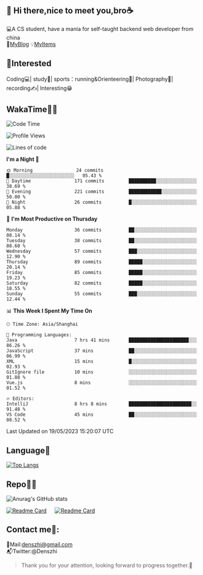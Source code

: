👋 Hi there,nice to meet you,bro☕
---
💻A CS student, have a mania for self-taught backend web developer from china   
👣[MyBlog](https://github.com/HealUP/MyBlog)
💡[MyItems](https://healup.github.io/)

 <!-- waka-box start -->
 <!-- waka-box end -->
 
🧲**Interested**
--
Coding💻| study📖| sports：running&Orienteering🏃‍| Photography📸| recording✍️| Interesting😁

WakaTime👨‍💻
---
<!--START_SECTION:waka-->
![Code Time](http://img.shields.io/badge/Code%20Time-133%20hrs%2031%20mins-blue)

![Profile Views](http://img.shields.io/badge/Profile%20Views-13-blue)

![Lines of code](https://img.shields.io/badge/From%20Hello%20World%20I%27ve%20Written-161.7%20thousand%20lines%20of%20code-blue)

**I'm a Night 🦉** 

```text
🌞 Morning                24 commits          █░░░░░░░░░░░░░░░░░░░░░░░░   05.43 % 
🌆 Daytime                171 commits         ██████████░░░░░░░░░░░░░░░   38.69 % 
🌃 Evening                221 commits         ████████████░░░░░░░░░░░░░   50.00 % 
🌙 Night                  26 commits          █░░░░░░░░░░░░░░░░░░░░░░░░   05.88 % 
```
📅 **I'm Most Productive on Thursday** 

```text
Monday                   36 commits          ██░░░░░░░░░░░░░░░░░░░░░░░   08.14 % 
Tuesday                  38 commits          ██░░░░░░░░░░░░░░░░░░░░░░░   08.60 % 
Wednesday                57 commits          ███░░░░░░░░░░░░░░░░░░░░░░   12.90 % 
Thursday                 89 commits          █████░░░░░░░░░░░░░░░░░░░░   20.14 % 
Friday                   85 commits          █████░░░░░░░░░░░░░░░░░░░░   19.23 % 
Saturday                 82 commits          █████░░░░░░░░░░░░░░░░░░░░   18.55 % 
Sunday                   55 commits          ███░░░░░░░░░░░░░░░░░░░░░░   12.44 % 
```


📊 **This Week I Spent My Time On** 

```text
🕑︎ Time Zone: Asia/Shanghai

💬 Programming Languages: 
Java                     7 hrs 41 mins       ██████████████████████░░░   86.26 % 
JavaScript               37 mins             ██░░░░░░░░░░░░░░░░░░░░░░░   06.99 % 
XML                      15 mins             █░░░░░░░░░░░░░░░░░░░░░░░░   02.93 % 
GitIgnore file           10 mins             ░░░░░░░░░░░░░░░░░░░░░░░░░   01.88 % 
Vue.js                   8 mins              ░░░░░░░░░░░░░░░░░░░░░░░░░   01.52 % 

🔥 Editors: 
IntelliJ                 8 hrs 8 mins        ███████████████████████░░   91.48 % 
VS Code                  45 mins             ██░░░░░░░░░░░░░░░░░░░░░░░   08.52 % 
```


 Last Updated on 19/05/2023 15:20:07 UTC
<!--END_SECTION:waka-->

Language🚀
---
[![Top Langs](https://github-readme-stats.vercel.app/api/top-langs/?username=HealUP&layout=compact&hide_border=true)](https://github.com/HealUP)

Repo🧑‍💻
---
![Anurag's GitHub stats](https://github-readme-stats.vercel.app/api?username=HealUP&count_private=true&show_icons=true&theme=gruvbox&hide_border=true) 

[![Readme Card](https://github-readme-stats.vercel.app/api/pin/?username=HealUP&repo=InternetEy&theme=transparent)](https://github.com/HealUP/InternetEy) &emsp;
[![Readme Card](https://github-readme-stats.vercel.app/api/pin/?username=HealUP&repo=CampusExperience&theme=transparent)](https://github.com/HealUP/CampusExperience)


Contact me📱:
---
📮Mail:denszhi@gmail.com  
📬Twitter:@Denszhi  

> Thank you for your attention, looking forward to progress together.🎉
